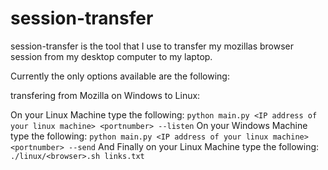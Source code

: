# session-transfer
session-transfer is the tool that I use to transfer my mozillas browser session from my desktop computer to my laptop.

Currently the only options available are the following:

transfering from Mozilla on Windows to Linux:

  On your Linux Machine type the following:
      ```
          python main.py <IP address of your linux machine> <portnumber> --listen
      ```
  On your Windows Machine type the following:
      ```
          python main.py <IP address of your linux machine> <portnumber> --send
      ```
  And Finally on your Linux Machine type the following:
      ```
          ./linux/<browser>.sh links.txt
      ```
